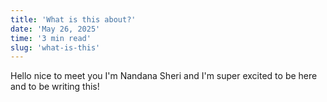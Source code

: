 ```yaml
---
title: 'What is this about?'
date: 'May 26, 2025'
time: '3 min read'
slug: 'what-is-this'
---
```


Hello nice to meet you I'm Nandana Sheri and I'm super excited to be here and to be writing this! 


